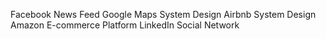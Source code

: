 Facebook News Feed
Google Maps System Design
Airbnb System Design
Amazon E-commerce Platform
LinkedIn Social Network